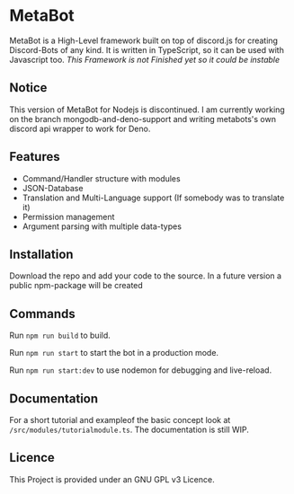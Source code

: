# MetaBot

MetaBot is a High-Level framework built on top of discord.js for creating Discord-Bots of any kind.
It is written in TypeScript, so it can be used with Javascript too.
*This Framework is not Finished yet so it could be instable*

## Notice

This version of MetaBot for Nodejs is discontinued. I am currently working on the branch mongodb-and-deno-support and writing metabots's own discord api wrapper to work for Deno.

## Features

- Command/Handler structure with modules
- JSON-Database
- Translation and Multi-Language support (If somebody was to translate it)
- Permission management
- Argument parsing with multiple data-types

## Installation

Download the repo and add your code to the source.
In a future version a public npm-package will be created

## Commands

Run `npm run build` to build.

Run `npm run start` to start the bot in a production mode.

Run `npm run start:dev` to use nodemon for debugging and live-reload.

## Documentation

For a short tutorial and exampleof the basic concept look at `/src/modules/tutorialmodule.ts`.
The documentation is still WIP.

## Licence

This Project is provided under an GNU GPL v3 Licence.
